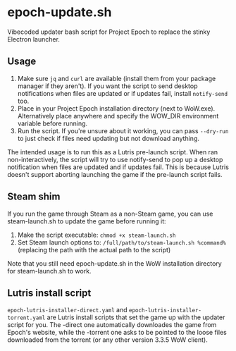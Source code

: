 # epoch-update.sh

Vibecoded updater bash script for Project Epoch to replace the stinky Electron launcher.

## Usage


1. Make sure `jq` and `curl` are available (install them from your package manager if they aren't). If you want the script to send desktop notifications when files are updated or if updates fail, install `notify-send` too.
2. Place in your Project Epoch installation directory (next to WoW.exe). Alternatively place anywhere and specify the WOW_DIR environment variable before running.
3. Run the script. If you're unsure about it working, you can pass `--dry-run` to just check if files need updating but not download anything.

The intended usage is to run this as a Lutris pre-launch script. When ran non-interactively, the script will try to use notify-send to pop up a desktop notification when files are updated and if updates fail. This is because Lutris doesn't support aborting launching the game if the pre-launch script fails.

## Steam shim

If you run the game through Steam as a non-Steam game, you can use steam-launch.sh
to update the game before running it:

1. Make the script executable: `chmod +x steam-launch.sh`
2. Set Steam launch options to: `/full/path/to/steam-launch.sh %command%` (replacing the path with the actual path to the script)

Note that you still need epoch-update.sh in the WoW installation directory for steam-launch.sh to work.

## Lutris install script

`epoch-lutris-installer-direct.yaml` and `epoch-lutris-installer-torrent.yaml` are Lutris install scripts that set the game up with the updater script for you. The -direct one automatically downloades the game from Epoch's website, while the -torrent one asks to be pointed to the loose files downloaded from the torrent (or any other version 3.3.5 WoW client).
